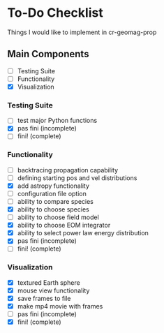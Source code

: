# To-Do Checklist
Things I would like to implement in cr-geomag-prop

## Main Components
- [ ] Testing Suite
- [ ] Functionality
- [x] Visualization

### Testing Suite
- [ ] test major Python functions
- [x] pas fini (incomplete) 
- [ ] fini! (complete)

### Functionality
- [ ] backtracing propagation capability
- [ ] defining starting pos and vel distributions
- [x] add astropy functionality
- [ ] configuration file option
- [ ] ability to compare species
- [x] ability to choose species
- [ ] ability to choose field model
- [x] ability to choose EOM integrator
- [x] ability to select power law energy distribution
- [x] pas fini (incomplete) 
- [ ] fini! (complete)

### Visualization
- [x] textured Earth sphere
- [x] mouse view functionality
- [x] save frames to file
- [x] make mp4 movie with frames
- [ ] pas fini (incomplete) 
- [x] fini! (complete)

